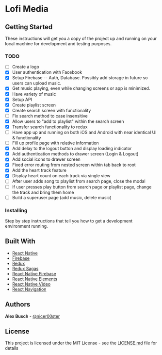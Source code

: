 # Lofi Media

## Getting Started

These instructions will get you a copy of the project up and running on your local machine for development and testing purposes.

### TODO
- [ ] Create a logo
- [x] User authentication with Facebook
- [x] Setup Firebase -- Auth, Database. Possibly add storage in future so users can upload music.
- [x] Get music playing, even while changing screens or app is minimized.
- [x] Have variety of music
- [x] Setup API
- [x] Create playlist screen
- [x] Create search screen with functionality
- [ ] Fix search method to case insensitive
- [x] Allow users to "add to playlist" within the search screen
- [x] Transfer search functionality to redux
- [ ] Have app up and running on both iOS and Android with near identical UI & functionality
- [ ] Fill up profile page with relative information
- [x] Add delay to the logout button and display loading indicator
- [x] Add authentication methods to drawer screen (Login & Logout)
- [x] Add social icons to drawer screen
- [x] Fixed error routing from nested screen within tab back to root
- [x] Add the heart track feature
- [x] Display heart count on each track via single view
- [ ] After user adds song to playlist from search page, close the modal
- [ ] If user presses play button from search page or playlist page, change the track and bring them home
- [ ] Build a superuser page (add music, delete music)

### Installing

Step by step instructions that tell you how to get a development environment running.

## Built With

* [React Native](https://facebook.github.io/react-native/)
* [Firebase](https://firebase.google.com/)
* [Redux](https://redux.js.org/)
* [Redux Sagas](https://redux-saga.js.org/)
* [React Native Firebase](https://rnfirebase.io/)
* [React Native Elements](https://react-native-training.github.io/react-native-elements/)
* [React Native Video](https://github.com/react-native-community/react-native-video)
* [React Navigation](https://reactnavigation.org/)


## Authors

**Alex Busch** - [@nicer00ster](https://alexbusch.io)


## License

This project is licensed under the MIT License - see the [LICENSE.md](LICENSE.md) file for details
